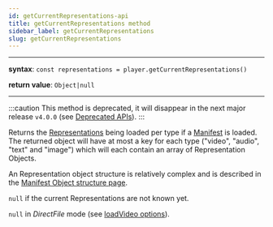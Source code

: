 ```yaml
---
id: getCurrentRepresentations-api
title: getCurrentRepresentations method
sidebar_label: getCurrentRepresentations
slug: getCurrentRepresentations
---
```


---

**syntax**: `const representations = player.getCurrentRepresentations()`

**return value**: `Object|null`

---

:::caution
This method is deprecated, it will disappear in the next major
release `v4.0.0` (see [Deprecated APIs](./deprecated.md)).
:::

Returns the [Representations](../../glossary.md#representation) being loaded per type
if a [Manifest](../../glossary.md#manifest) is loaded. The returned object will have
at most a key for each type ("video", "audio", "text" and "image") which will
each contain an array of Representation Objects.

An Representation object structure is relatively complex and is described in the
[Manifest Object structure page](./../../additional_ressources/manifest.md#representation).

`null` if the current Representations are not known yet.

`null` in _DirectFile_ mode (see [loadVideo options](./basicMethods/loadVideo.md#transport)).
